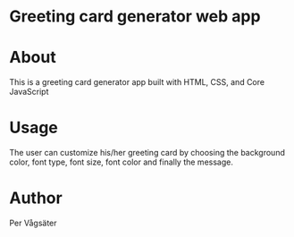 # Greeting card generator web app

# About
This is a greeting card generator app built with HTML, CSS, and Core JavaScript

# Usage

The user can customize his/her greeting card by choosing the background color, font type, font size, font color and finally the message.

# Author

Per Vågsäter
